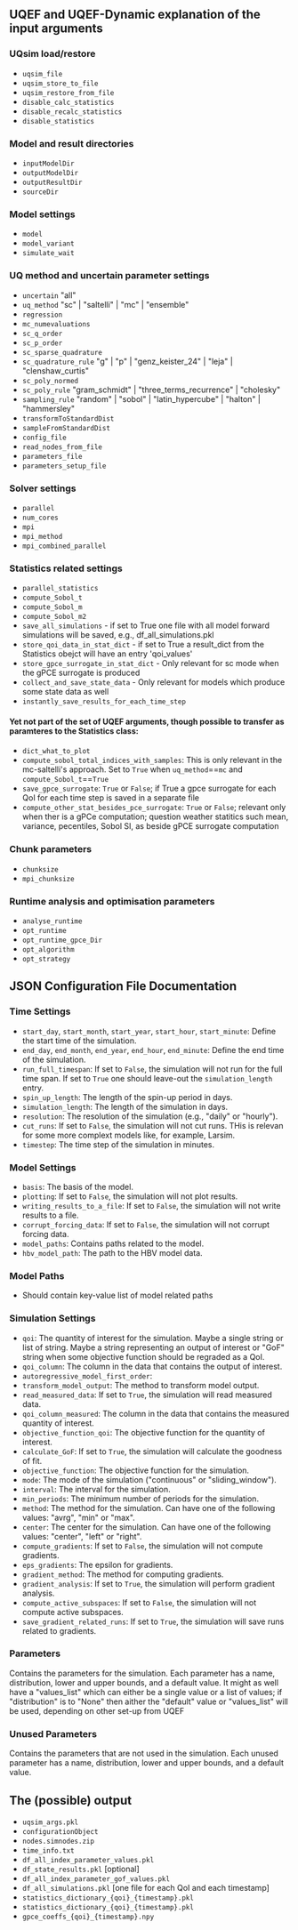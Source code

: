 ## UQEF and UQEF-Dynamic explanation of the input arguments

### UQsim load/restore
- `uqsim_file`
- `uqsim_store_to_file`
- `uqsim_restore_from_file`
- `disable_calc_statistics`
- `disable_recalc_statistics`
- `disable_statistics`

### Model and result directories
- `inputModelDir`
- `outputModelDir`
- `outputResultDir`
- `sourceDir`

### Model settings
- `model`
- `model_variant`
- `simulate_wait`

### UQ method and uncertain parameter settings
- `uncertain` "all"
- `uq_method` "sc" | "saltelli" | "mc" | "ensemble"
- `regression`
- `mc_numevaluations`
- `sc_q_order`
- `sc_p_order`
- `sc_sparse_quadrature`
- `sc_quadrature_rule` "g" | "p" | "genz_keister_24" | "leja" | "clenshaw_curtis"
- `sc_poly_normed`
- `sc_poly_rule` "gram_schmidt" | "three_terms_recurrence" | "cholesky"
- `sampling_rule` "random" | "sobol" | "latin_hypercube" | "halton"  | "hammersley"
- `transformToStandardDist`
- `sampleFromStandardDist`
- `config_file`
- `read_nodes_from_file`
- `parameters_file`
- `parameters_setup_file`

### Solver settings
- `parallel`
- `num_cores`
- `mpi`
- `mpi_method`
- `mpi_combined_parallel`

### Statistics related settings
- `parallel_statistics`
- `compute_Sobol_t`
- `compute_Sobol_m`
- `compute_Sobol_m2`
- `save_all_simulations` - if set to True one file with all model forward simulations will be saved, e.g., df_all_simulations.pkl
- `store_qoi_data_in_stat_dict` - if set to True a result_dict from the Statistics obejct will have an entry 'qoi_values'
- `store_gpce_surrogate_in_stat_dict` - Only relevant for sc mode when the gPCE surrogate is produced
- `collect_and_save_state_data` - Only relevant for models which produce some state data as well
- `instantly_save_results_for_each_time_step`

#### Yet not part of the set of UQEF arguments, though possible to transfer as paramteres to the Statistics class:
- `dict_what_to_plot`
- `compute_sobol_total_indices_with_samples`: This is only relevant in the mc-saltelli's approach. Set to `True` when `uq_method`==`mc` and `compute_Sobol_t`==`True`
- `save_gpce_surrogate`: `True` or `False`; if True a gpce surrogate for each QoI for each time step is saved in a separate file
- `compute_other_stat_besides_pce_surrogate`: `True` or `False`; relevant only when ther is a gPCe computation; question weather statitics such mean, variance, pecentiles, Sobol SI, as beside gPCE surrogate computation

### Chunk parameters
- `chunksize`
- `mpi_chunksize`

### Runtime analysis and optimisation parameters
- `analyse_runtime`
- `opt_runtime`
- `opt_runtime_gpce_Dir`
- `opt_algorithm`
- `opt_strategy`

## JSON Configuration File Documentation

### Time Settings

- `start_day`, `start_month`, `start_year`, `start_hour`, `start_minute`: Define the start time of the simulation.
- `end_day`, `end_month`, `end_year`, `end_hour`, `end_minute`: Define the end time of the simulation.
- `run_full_timespan`: If set to `False`, the simulation will not run for the full time span. If set to `True` one should leave-out the `simulation_length` entry.
- `spin_up_length`: The length of the spin-up period in days.
- `simulation_length`: The length of the simulation in days.
- `resolution`: The resolution of the simulation (e.g., "daily" or "hourly").
- `cut_runs`: If set to `False`, the simulation will not cut runs. THis is relevan for some more complext models like, for example,  Larsim.
- `timestep`: The time step of the simulation in minutes.

### Model Settings

- `basis`: The basis of the model.
- `plotting`: If set to `False`, the simulation will not plot results.
- `writing_results_to_a_file`: If set to `False`, the simulation will not write results to a file.
- `corrupt_forcing_data`: If set to `False`, the simulation will not corrupt forcing data.
- `model_paths`: Contains paths related to the model.
- `hbv_model_path`: The path to the HBV model data.

### Model Paths
- Should contain key-value list of model related paths

### Simulation Settings

- `qoi`: The quantity of interest for the simulation. Maybe a single string or list of string. Maybe a string representing an output of interest or "GoF" string when some objective function should be regraded as a QoI.
- `qoi_column`: The column in the data that contains the output of interest.
- `autoregressive_model_first_order`: 
- `transform_model_output`: The method to transform model output.
- `read_measured_data`: If set to `True`, the simulation will read measured data.
- `qoi_column_measured`: The column in the data that contains the measured quantity of interest.
- `objective_function_qoi`: The objective function for the quantity of interest.
- `calculate_GoF`: If set to `True`, the simulation will calculate the goodness of fit.
- `objective_function`: The objective function for the simulation.
- `mode`: The mode of the simulation ("continuous" or "sliding_window").
- `interval`: The interval for the simulation.
- `min_periods`: The minimum number of periods for the simulation.
- `method`: The method for the simulation. Can have one of the following values:  "avrg", "min" or "max".
- `center`: The center for the simulation. Can have one of the following values: "center", "left" or "right".
- `compute_gradients`: If set to `False`, the simulation will not compute gradients.
- `eps_gradients`: The epsilon for gradients.
- `gradient_method`: The method for computing gradients.
- `gradient_analysis`: If set to `True`, the simulation will perform gradient analysis.
- `compute_active_subspaces`: If set to `False`, the simulation will not compute active subspaces.
- `save_gradient_related_runs`: If set to `True`, the simulation will save runs related to gradients.

### Parameters

Contains the parameters for the simulation. Each parameter has a name, distribution, lower and upper bounds, and a default value. It might as well have a "values_list" which can either be a single value or a list of values; if "distribution" is to "None" then aither the "default" value or "values_list" will be used, depending on other set-up from UQEF

### Unused Parameters

Contains the parameters that are not used in the simulation. Each unused parameter has a name, distribution, lower and upper bounds, and a default value.

## The (possible) output
- `uqsim_args.pkl`
- `configurationObject`
- `nodes.simnodes.zip`
- `time_info.txt`
- `df_all_index_parameter_values.pkl`
- `df_state_results.pkl`
[optional]
- `df_all_index_parameter_gof_values.pkl`
- `df_all_simulations.pkl`
[one file for each QoI and each timestamp]
- `statistics_dictionary_{qoi}_{timestamp}.pkl`
- `statistics_dictionary_{qoi}_{timestamp}.pkl`
- `gpce_coeffs_{qoi}_{timestamp}.npy`





